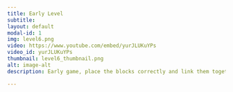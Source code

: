 ```yaml
---
title: Early Level
subtitle: 
layout: default
modal-id: 1
img: level6.png
video: https://www.youtube.com/embed/yurJLUKuYPs
video_id: yurJLUKuYPs
thumbnail: level6_thumbnail.png
alt: image-alt
description: Early game, place the blocks correctly and link them together to move the notes to the speaker to play the right sounds.

---
```

